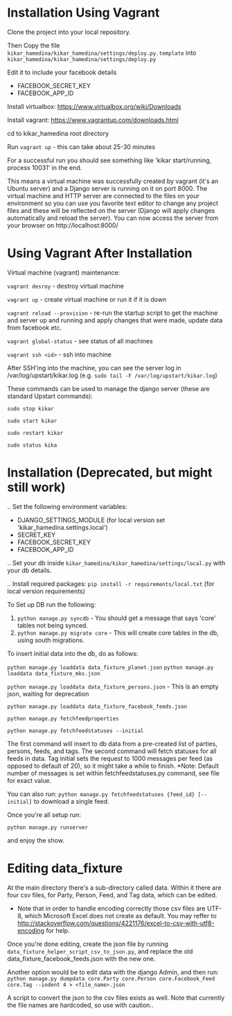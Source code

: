 Installation Using Vagrant
========================

Clone the project into your local repository.

Then Copy the file ``kikar_hamedina/kikar_hamedina/settings/deploy.py.template`` into ``kikar_hamedina/kikar_hamedina/settings/deploy.py``

Edit it to include your facebook details
- FACEBOOK_SECRET_KEY
- FACEBOOK_APP_ID

Install virtualbox: https://www.virtualbox.org/wiki/Downloads

Install vagrant: https://www.vagrantup.com/downloads.html

cd to kikar_hamedina root directory

Run ``vagrant up`` - this can take about 25-30 minutes

For a successful run you should see something like 'kikar start/running, process 10031' in the end.

This means a virtual machine was successfully created by vagrant (it's an Ubuntu server) and a Django server is running on it on port 8000. The virtual machine and HTTP server are connected to the files on your environment so you can use you favorite text editor to change any project files and these will be reflected on the server (Django will apply changes automatically and reload the server).
You can now access the server from your browser on http://localhost:8000/

Using Vagrant After Installation
===============================

Virtual machine (vagrant) maintenance:

``vagrant desroy`` - destroy virtual machine

``vagrant up`` - create virtual machine or run it if it is down

``vagrant reload --provision`` - re-run the startup script to get the machine and server up and running and apply changes that were made, update data from facebook etc.

``vagrant global-status`` - see status of all machines

``vagrant ssh <id>``  - ssh into machine

After SSH'ing into the machine, you can see the server log in /var/log/upstart/kikar.log (e.g. ``sudo tail -F /var/log/upstart/kikar.log``)


These commands can be used to manage the django server (these are standard Upstart commands):

``sudo stop kikar``

``sudo start kikar``

``sudo restart kikar``

``sudo status kika``


Installation (Deprecated, but might still work)
==============

.. Set the following environment variables:

- DJANGO_SETTINGS_MODULE (for local version set 'kikar_hamedina.settings.local')
- SECRET_KEY
- FACEBOOK_SECRET_KEY
- FACEBOOK_APP_ID

.. Set your db inside ``kikar_hamedina/kikar_hamedina/settings/local.py`` with your db details.

.. Install required packages: ``pip install -r requirements/local.txt`` (for local version requirements)


To Set up DB run the following:

1. ``python manage.py syncdb`` - You should get a message that says 'core' tables not being synced.
2. ``python manage.py migrate core`` - This will create core tables in the db, using south migrations.


To insert initial data into the db, do as follows:

``python manage.py loaddata data_fixture_planet.json``
``python manage.py loaddata data_fixture_mks.json``

``python manage.py loaddata data_fixture_persons.json`` - This is an empty json, waiting for deprecation

``python manage.py loaddata data_fixture_facebook_feeds.json``


``python manage.py fetchfeedproperties``

``python manage.py fetchfeedstatuses --initial``

The first command will insert to db data from a pre-created list of parties, persons, feeds, and tags.
The second command will fetch statuses for all feeds in data.
Tag initial sets the request to 1000 messages per feed (as opposed to default of 20), so it might take a while to finish. *Note: Default number of messages is set within fetchfeedstatuses.py command, see file for exact value.


You can also run: ``python manage.py fetchfeedstatuses {feed_id} [--initial]`` to download a single feed.



Once you're all setup run:

``python manage.py runserver``

and enjoy the show.




Editing data_fixture
====================

At the main directory there's a sub-directory called data. Within it there are four csv files, for Party, Person, Feed, and Tag data, which can be edited.

* Note that in order to handle encoding correctly those csv files are UTF-8, which Microsoft Excel does not create as default. You may reffer to http://stackoverflow.com/questions/4221176/excel-to-csv-with-utf8-encoding for help.

Once you're done editing, create the json file by running ``data_fixture_helper_script_csv_to_json.py``, and replace the old data_fixture_facebook_feeds.json with the new one.

Another option would be to edit data with the django Admin, and then run:
``python manage.py dumpdata core.Party core.Person core.Facebook_Feed core.Tag --indent 4 > <file_name>.json``

A script to convert the json to the csv files exists as well. Note that currently the file names are hardcoded, so use with caution..
